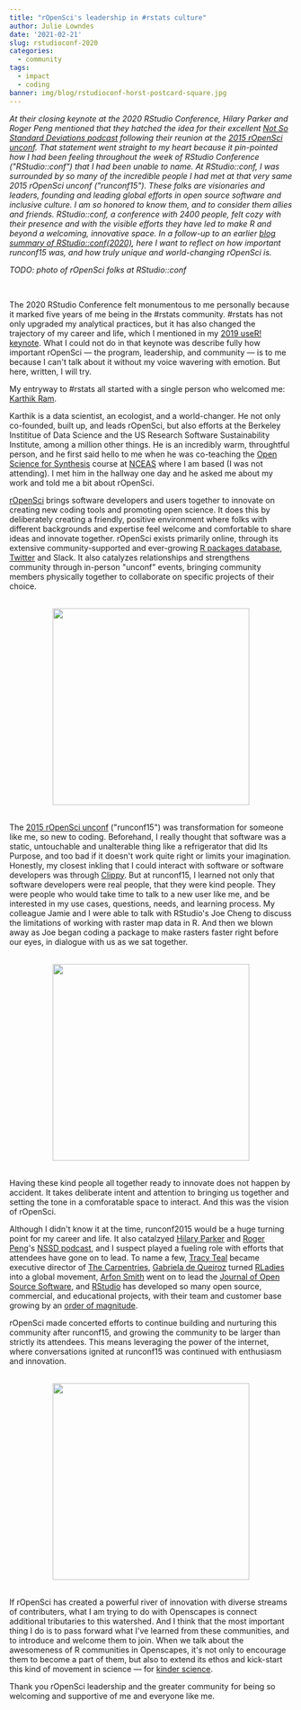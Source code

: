 ```yaml
---
title: "rOpenSci's leadership in #rstats culture"
author: Julie Lowndes
date: '2021-02-21'
slug: rstudioconf-2020
categories:
  - community
tags:
  - impact
  - coding
banner: img/blog/rstudioconf-horst-postcard-square.jpg
---
```


*At their closing keynote at the 2020 RStudio Conference, Hilary Parker and Roger Peng mentioned that they hatched the idea for their excellent [Not So Standard Deviations podcast](http://nssdeviations.com/) following their reunion at the [2015 rOpenSci unconf](https://unconf15.ropensci.org/). That statement went straight to my heart because it pin-pointed how I had been feeling throughout the week of RStudio Conference ("RStudio::conf") that I had been unable to name. At RStudio::conf, I was surrounded by so many of the incredible people I had met at that very same 2015 rOpenSci unconf ("runconf15"). These folks are visionaries and leaders, founding and leading global efforts in open source software and inclusive culture. I am so honored to know them, and to consider them allies and friends. RStudio::conf, a conference with 2400 people, felt cozy with their presence and with the visible efforts they have led to make R and beyond a welcoming, innovative space. In a follow-up to an earlier [blog summary of RStudio::conf(2020)](/blog/2020/02/04/rstudioconf-2020/), here I want to reflect on how important runconf15 was, and how truly unique and world-changing rOpenSci is.*

<!---
<br>
<center>
  <a href = "https://twitter.com/juliesquid/status/1224755643598307328">
  <img src="/img/blog/rstudioconf-horst-postcard-square.jpg" width="350px"></a>
  <figcaption>Art played a big role at the conference. A postcard by RStudio Artist in Residence [Allison Horst](https://twitter.com/allison_horst).</figcaption>
</center>
<br>
--->

*TODO: photo of rOpenSci folks at RStudio::conf*

<br>

The 2020 RStudio Conference felt monumentous to me personally because it marked five years of me being in the #rstats community. #rstats has not only upgraded my analytical practices, but it has also changed the trajectory of my career and life, which I mentioned in my [2019 useR! keynote](/blog/2019/08/22/user-keynote/). What I could not do in that keynote was describe fully how important rOpenSci — the program, leadership, and community — is to me because I can't talk about it without my voice wavering with emotion. But here, written, I will try. 

My entryway to #rstats all started with a single person who welcomed me: [Karthik Ram](http://karthik.io/).

Karthik is a data scientist, an ecologist, and a world-changer. He not only co-founded, built up, and leads rOpenSci, but also efforts at the Berkeley Instititue of Data Science and the US Research Software Sustainability Institute, among a million other things. He is an incredibly warm, throughtful person, and he first said hello to me when he was co-teaching the [Open Science for Synthesis](https://www.nceas.ucsb.edu/OSS) course at [NCEAS](https://www.nceas.ucsb.edu) where I am based (I was not attending). I met him in the hallway one day and he asked me about my work and told me a bit about rOpenSci. 

[rOpenSci](https://ropensci.org/) brings software developers and users together to innovate on creating new coding tools and promoting open science. It does this by deliberately creating a friendly, positive environment where folks with different backgrounds and expertise feel welcome and comfortable to share ideas and innovate together. rOpenSci exists primarily online, through its extensive community-supported and ever-growing [R packages database](https://ropensci.org/packages/), [Twitter](https://twitter.com/ropensci) and Slack. It also catalyzes relationships and strengthens community through in-person "unconf" events, bringing community members physically together to collaborate on specific projects of their choice.

<br>
<center>
  <img src="/img/blog/tweet-_inundata-welcome.png" width="350px"></a>
</center> <!---https://twitter.com/_inundata/status/814333386563194880 --->
<br>

The [2015 rOpenSci unconf](https://unconf15.ropensci.org/) ("runconf15") was transformation for someone like me, so new to coding. Beforehand, I really thought that software was a static, untouchable and unalterable thing like a refrigerator that did Its Purpose, and too bad if it doesn't work quite right or limits your imagination. Honestly, my closest inkling that I could interact with software or software developers was through [Clippy](https://jules32.github.io/useR-2019-keynote/#59). But at runconf15, I learned not only that software developers were real people, that they were kind people. They were people who would take time to talk to a new user like me, and be interested in my use cases, questions, needs, and learning process. My colleague Jamie and I were able to talk with RStudio's Joe Cheng to discuss the limitations of working with raster map data in R. And then we blown away as Joe began coding a package to make rasters faster right before our eyes, in dialogue with us as we sat together. 

<br>
<center>
  <a href = "https://twitter.com/jafflerbach/status/581578558977368064">
  <img src="/img/blog/tweet-jafflerbach-runconf15.png" width="350px"></a>
</center>
<br>

Having these kind people all together ready to innovate does not happen by accident. It takes deliberate intent and attention to bringing us together and setting the tone in a comforatable space to interact. And this was the vision of rOpenSci. <!---modeled after SciFoo? More here--->

Although I didn't know it at the time, runconf2015 would be a huge turning point for my career and life. It also catalzyed [Hilary Parker](https://hilaryparker.com/about-hilary-parker/) and [Roger Peng](http://www.biostat.jhsph.edu/~rpeng/)'s [NSSD podcast](http://nssdeviations.com/), and I suspect played a fueling role with efforts that attendees have gone on to lead. To name a few, [Tracy Teal](https://en.wikipedia.org/wiki/Tracy_Teal) became executive director of [The Carpentries](https://carpentries.org/), [Gabriela de Queiroz](https://k-roz.com/) turned [RLadies](https://rladies.org/) into a global movement, [Arfon Smith](https://www.arfon.org/) went on to lead the [Journal of Open Source Software](https://joss.theoj.org/), and [RStudio](https://rstudio.com) has developed so many open source, commercial, and educational projects, with their team and customer base growing by an [order of magnitude](https://rstudio.com/slides/rstudio-pbc/#32). 

rOpenSci made concerted efforts to continue building and nurturing this community after runconf15, and growing the community to be larger than strictly its attendees. This means leveraging the power of the internet, where conversations ignited at runconf15 was continued with enthusiasm and innovation. 

<br>
<center>
  <a href = "https://twitter.com/jcheng/status/611260382741577729">
  <img src="/img/blog/tweet-jcheng-leaflet.png" width="350px"></a>
</center>
<br>

If rOpenSci has created a powerful river of innovation with diverse streams of contributers, what I am trying to do with Openscapes is connect additional tributaries to this watershed. And I think that the most important thing I do is to pass forward what I've learned from these communities, and to introduce and welcome them to join. When we talk about the awesomeness of R communities in Openscapes, it's not only to encourage them to become a part of them, but also to extend its ethos and kick-start this kind of movement in science — for [kinder science](https://blogs.scientificamerican.com/observations/open-software-means-kinder-science/). 

Thank you rOpenSci leadership and the greater community for being so welcoming and supportive of me and everyone like me. 


<!---
Tweet: An #rstats love letter to @rOpenSci
--->

